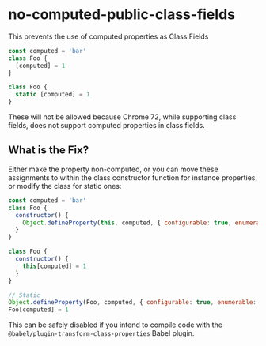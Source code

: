 # no-computed-public-class-fields

This prevents the use of computed properties as Class Fields

```js
const computed = 'bar'
class Foo {
  [computed] = 1
}

class Foo {
  static [computed] = 1
}
```

These will not be allowed because Chrome 72, while supporting class fields, does not support computed properties in class fields.

## What is the Fix?

Either make the property non-computed, or you can move these assignments to within the class constructor function for instance properties, or modify the class for static ones:

```js
const computed = 'bar'
class Foo {
  constructor() {
    Object.defineProperty(this, computed, { configurable: true, enumerable: true, writable: true, value: 1 })
  }
}

class Foo {
  constructor() {
    this[computed] = 1
  }
}

// Static
Object.defineProperty(Foo, computed, { configurable: true, enumerable: true, writable: true, value: 1 })
Foo[computed] = 1
```

This can be safely disabled if you intend to compile code with the `@babel/plugin-transform-class-properties` Babel plugin.
